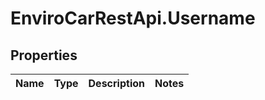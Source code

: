 # EnviroCarRestApi.Username

## Properties
Name | Type | Description | Notes
------------ | ------------- | ------------- | -------------
